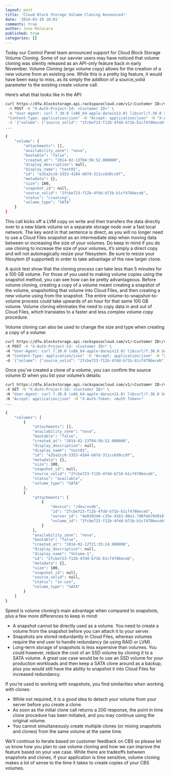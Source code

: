 ```yaml
---
layout: post
title: 'Cloud Block Storage Volume Cloning Announced!'
date: '2014-03-19 10:01'
comments: true
author: Jose Malacara
published: true
categories: []
---
```


Today our Control Panel team announced support for Cloud Block Storage Volume
Cloning. Some of our savvier users may have noticed that volume cloning was
silently released as an API-only feature back in early November. Volume
Cloning (ergo volume copy) allows for the creation of a new volume from an
existing one. While this is a pretty big feature, it would have been easy to
miss, as its simply the addition of a source_volid parameter to the existing
create volume call.

<!-- more -->

Here’s what that looks like in the API:

```bash
curl https://dfw.blockstorage.api.rackspacecloud.com/v1/<Customer ID>/volumes \
 -X POST -H "X-Auth-Project-Id: <Customer ID>" \
 -H "User-Agent: curl 7.30.0 (x86_64-apple-darwin13.0) libcurl/7.30.0 SecureTransport zlib/1.2.5" -H \
 "Content-Type: application/json" -H "Accept: application/json" -H "X-Auth-Token: <Auth Token>" \
 -d '{"volume": {"source_volid": "2fcbe723-f12b-4fdd-b71b-b1cf4786eceb", "size": 100, "display_name": "test01", "volume_type": "SATA"}}'
...

{
    "volume": {
        "attachments": [],
        "availability_zone": "nova",
        "bootable": "false",
        "created_at": "2014-02-13T04:56:52.000000",
        "display_description": null,
        "display_name": "test01",
        "id": "e35a2cc8-3353-4184-b07d-311cc6d9cc8f",
        "metadata": {},
        "size": 100,
        "snapshot_id": null,
        "source_volid": "2fcbe723-f12b-4fdd-b71b-b1cf4786eceb",
        "status": "creating",
        "volume_type": "SATA"
    }
}
```

This call kicks off a LVM copy on write and then transfers the data directly
over to a new blank volume on a separate storage node over a fast local
network. The key word in that sentence is direct, as you will no longer need
to use a Cloud Files snapshot as an intermediate step when moving data between
or increasing the size of your volumes. Do keep in mind if you do use cloning
to increase the size of your volumes, it’s simply a direct copy and will not
automagically resize your filesystem. Be sure to resize your filesytem
(if supported) in order to take advantage of the new larger clone.

A quick test show that the cloning process can take less than 5 minutes for a
100 GB volume. For those of you used to making volume copies using the
snapshot method, you can see how can be pretty advantageous. Before volume
cloning, creating a copy of a volume meant creating a snapshot of the volume,
snapshotting that volume into Cloud Files, and then creating a new volume
using from the snapshot. The entire volume-to-snapshot-to-volume process
could take upwards of an hour for that same 100 GB volume. Volume cloning
eliminates the need to copy data in and out of Cloud Files, which
translates to a faster and less complex volume copy procedure.

Volume cloning can also be used to change the size and type when creating a
copy of a volume:

```bash
curl https://dfw.blockstorage.api.rackspacecloud.com/v1/<Customer ID>/volumes \
-X POST -H "X-Auth-Project-Id: <Customer ID>" \
-H "User-Agent: curl 7.30.0 (x86_64-apple-darwin13.0) libcurl/7.30.0 SecureTransport zlib/1.2.5" \
-H "Content-Type: application/json" -H "Accept: application/json" -H "X-Auth-Token: <Auth Token>" \
-d '{"volume": {"source_volid": "2fcbe723-f12b-4fdd-b71b-b1cf4786eceb", "size": 100, "display_name": "test01", "volume_type": "SATA"}}'
```

Once you’ve created a clone of a volume, you can confirm the source volume ID when you list your volume’s details:

```bash
curl https://dfw.blockstorage.api.rackspacecloud.com/v1/<Customer ID>/volumes/detail \
-X GET -H "X-Auth-Project-Id: <Customer ID>" \
-H "User-Agent: curl 7.30.0 (x86_64-apple-darwin13.0) libcurl/7.30.0 SecureTransport zlib/1.2.5" \
-H "Accept: application/json" -H "X-Auth-Token: <Auth Token>"
...

{
    "volumes": [
        {
            "attachments": [],
            "availability_zone": "nova",
            "bootable": "false",
            "created_at": "2014-02-13T04:56:52.000000",
            "display_description": null,
            "display_name": "test01",
            "id": "e35a2cc8-3353-4184-b07d-311cc6d9cc8f",
            "metadata": {},
            "size": 100,
            "snapshot_id": null,
            "source_volid": "2fcbe723-f12b-4fdd-b71b-b1cf4786eceb",
            "status": "available",
            "volume_type": "SATA"
        },
        {
            "attachments": [
                {
                    "device": "/dev/xvdb",
                    "id": "2fcbe723-f12b-4fdd-b71b-b1cf4786eceb",
                    "server_id": "4e0392d4-c35e-4183-80a1-7d0feb79d016",
                    "volume_id": "2fcbe723-f12b-4fdd-b71b-b1cf4786eceb"
                }
            ],
            "availability_zone": "nova",
            "bootable": "false",
            "created_at": "2014-02-12T21:35:24.000000",
            "display_description": null,
            "display_name": "Volume-1",
            "id": "2fcbe723-f12b-4fdd-b71b-b1cf4786eceb",
            "metadata": {},
            "size": 100,
            "snapshot_id": null,
            "source_volid": null,
            "status": "in-use",
            "volume_type": "SATA"
        }
    ]
}
```

Speed is volume cloning’s main advantage when compared to snapshots, plus a few more differences to keep in mind:

* A snapshot cannot be directly used as a volume. You need to create a volume from the snapshot before you can attach it to your server.
* Snapshots are stored redundantly in Cloud Files, whereas volumes require the end user to handle redundancy (ie using RAID or LVM).
* Long-term storage of snapshots is less expensive than volumes. You could however, reduce the cost of an SSD volume by cloning it to a SATA volume.  A great use case would be to use an SSD volume for your production workloads and then keep a SATA clone around as a backup, plus you would still have the ability to snapshot it into Cloud Files for increased redundancy.

If you’re used to working with snapshots, you find similarities when working with clones:

* While not required, it is a good idea to detach your volume from your server before you create a clone.
* As soon as the initial clone call returns a 200 response, the point in time clone procedure has been initiated, and you may continue using the original volume.
* You cannot simultaneously create multiple clones (or mixing snapshots and clones) from the same volume at the same time.

We’ll continue to iterate based on customer feedback on CBS so please let us know how you plan to use volume cloning and how we can improve the feature based on your use case. While there are tradeoffs between snapshots and clones, if your application is time sensitive, volume cloning makes a lot of sense to the time it takes to create copies of your CBS volumes.

